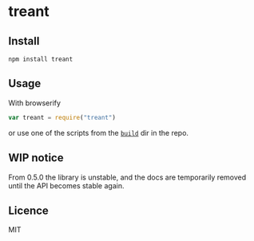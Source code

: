 treant
======

## Install

    npm install treant

## Usage

With browserify

```js
var treant = require("treant")
```

or use one of the scripts from the [`build`](/build) dir in the repo.

## WIP notice

From 0.5.0 the library is unstable, and the docs are temporarily removed until the API becomes stable again.

## Licence

MIT
